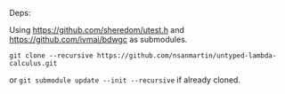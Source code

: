 Deps:

Using https://github.com/sheredom/utest.h and https://github.com/ivmai/bdwgc as
submodules.

```
git clone --recursive https://github.com/nsanmartin/untyped-lambda-calculus.git
```

or `git submodule update --init --recursive` if already cloned.

